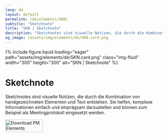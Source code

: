 ```yaml
---
lang: de
layout: default
permalink: /de/elements/SKN/
subtitle: "Sketchnote"
title: "SKN | Sketchnote"
description: "Sketchnotes sind visuelle Notizen, die durch die Kombination von handgezeichneten Elementen und Text entstehen. Sie helfen, komplexe Informationen einfach und einprägsam darzustellen und können zum Beispiel als Meetingprotokoll eingesetzt werden."
og_image: /assets/img/elements/de/SKN.card.png
---
```


{% include figure.liquid loading="eager" path="assets/img/elements/de/SKN.card.png" class="img-fluid" width="300" height="300" alt="SKN | Sketchnote" %}

# Sketchnote

Sketchnotes sind visuelle Notizen, die durch die Kombination von handgezeichneten Elementen und Text entstehen. Sie helfen, komplexe Informationen einfach und einprägsam darzustellen und können zum Beispiel als Meetingprotokoll eingesetzt werden.

<a href="https://apps.apple.com/app/apple-store/id6738084498?pt=127441684&ct=website&mt=8">
  <img src="{{ "assets/img/en/appstore.png" | relative_url }}" width="120" height="40" alt="Download PM Elements">
</a>

